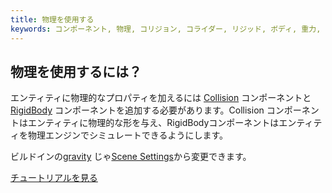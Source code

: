 ```yaml
---
title: 物理を使用する
keywords: コンポーネント, 物理, コリジョン, コライダー, リジッド, ボディ, 重力, ammo, トリガー
---
```


## 物理を使用するには？

エンティティに物理的なプロパティを加えるには <a href="http://developer.playcanvas.com/en/user-manual/packs/components/collision/" target="_blank">Collision</a> コンポーネントと <a href="http://developer.playcanvas.com/en/user-manual/packs/components/rigidbody/" target="_blank">RigidBody</a> コンポーネントを追加する必要があります。Collision コンポーネントはエンティティに物理的な形を与え、RigidBodyコンポーネントはエンティティを物理エンジンでシミュレートできるようにします。

ビルドインの<a href="http://developer.playcanvas.com/en/user-manual/designer/settings/#gravity" target="_blank">gravity</a> じゃ<a href="http://developer.playcanvas.com/en/user-manual/designer/settings/" target="_blank">Scene Settings</a>から変更できます。

<a class="docs" href="http://developer.playcanvas.com/en/tutorials/intermediate/collision-and-triggers/" target="_blank">チュートリアルを見る</a>

